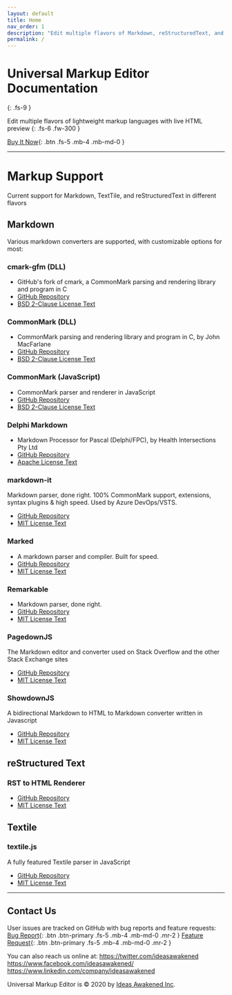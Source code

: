 ```yaml
---
layout: default
title: Home
nav_order: 1
description: "Edit multiple flavors of Markdown, reStructuredText, and Textile with live HTML preview."
permalink: /
---
```


# Universal Markup Editor Documentation
{: .fs-9 }

Edit multiple flavors of lightweight markup languages with live HTML preview
{: .fs-6 .fw-300 }

[Buy It Now](https://www.microsoft.com/en-us/store/apps/windows/){: .btn .fs-5 .mb-4 .mb-md-0 }

---

# Markup Support
Current support for Markdown, TextTile, and reStructuredText in different flavors

## Markdown
Various markdown converters are supported, with customizable options for most:

### cmark-gfm (DLL)
* GitHub's fork of cmark, a CommonMark parsing and rendering library and program in C
* [GitHub Repository](https://github.com/github/cmark-gfm)
* [BSD 2-Clause License Text](ume://License_DLL_JohnMacFarlane_cmark_gfm.md)

### CommonMark (DLL)
* CommonMark parsing and rendering library and program in C, by John MacFarlane
* [GitHub Repository](https://github.com/commonmark/cmark)
* [BSD 2-Clause License Text](ume://License_DLL_JohnMacFarlane_CommonMark.md)

### CommonMark (JavaScript)
* CommonMark parser and renderer in JavaScript
* [GitHub Repository](https://github.com/commonmark/commonmark.js)
* [BSD 2-Clause License Text](ume://License_JS_JohnMacFarlane_CommonMark.md)

### Delphi Markdown
* Markdown Processor for Pascal (Delphi/FPC), by Health Intersections Pty Ltd
* [GitHub Repository](https://github.com/grahamegrieve/delphi-markdown)
* [Apache License Text](ume://License_GrahameGrieve_DelphiMarkdown.md)

### markdown-it
Markdown parser, done right. 100% CommonMark support, extensions, syntax plugins & high speed. Used by Azure DevOps/VSTS.
* [GitHub Repository](https://github.com/markdown-it/markdown-it)
* [MIT License Text](ume://License_VitalyPuzrin_AlexKocharin_markdownit.md)

### Marked
* A markdown parser and compiler. Built for speed.
* [GitHub Repository](https://github.com/markedjs/marked)
* [MIT License Text](ume://License_ChristopherJeffrey_marked.md)

### Remarkable
* Markdown parser, done right.
* [GitHub Repository](https://github.com/jonschlinkert/remarkable)
* [MIT License Text](ume://License_JonSchlinkert_remarkable.md)

### PagedownJS
The Markdown editor and converter used on Stack Overflow and the other Stack Exchange sites
* [GitHub Repository](https://github.com/StackExchange/pagedown)
* [MIT License Text](ume://License_Pagedown.md)

### ShowdownJS
A bidirectional Markdown to HTML to Markdown converter written in Javascript
* [GitHub Repository](https://github.com/showdownjs/showdown)
* [MIT License Text](ume://License_Showdown.md)


## reStructured Text

### RST to HTML Renderer
* [GitHub Repository](https://github.com/thoward/rst2html)
* [MIT License Text](ume://License_TroyHoward_rst2html.md)

## Textile

### textile.js
A fully featured Textile parser in JavaScript
* [GitHub Repository](https://github.com/borgar/textile-js)
* [MIT License Text](ume://License_Borgar_textile.md)

---

## Contact Us

User issues are tracked on GitHub with bug reports and feature requests:
[Bug Report](https://github.com/ideasawakened/universalmarkupeditor/issues/new?labels=bug&template=bug_report.md){: .btn .btn-primary .fs-5 .mb-4 .mb-md-0 .mr-2 }
[Feature Request](https://github.com/ideasawakened/universalmarkupeditor/issues/new?labels=enhancement&template=feature_request.md){: .btn .btn-primary .fs-5 .mb-4 .mb-md-0 .mr-2 }

You can also reach us online at:
https://twitter.com/ideasawakened
https://www.facebook.com/ideasawakened/
https://www.linkedin.com/company/ideasawakened

Universal Markup Editor is &copy; 2020 by [Ideas Awakened Inc](https://www.ideasawakened.com).